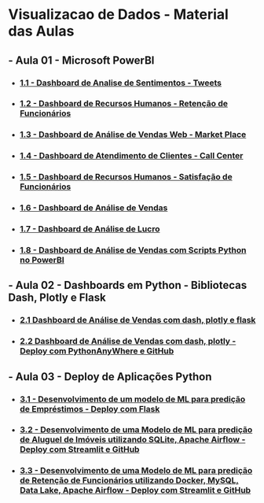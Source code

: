# Visualizacao de Dados - Material das Aulas

## - Aula 01 - Microsoft PowerBI

* ### [1.1 - Dashboard de Analise de Sentimentos - Tweets](https://drive.google.com/drive/folders/1mO5yjAaRIO6GouemB0ZfLfI5yNzRWaKB?usp=sharing)

* ### [1.2 - Dashboard de Recursos Humanos - Retenção de Funcionários](https://drive.google.com/drive/folders/1nIER0fun0j7eyCMkanPV5YOjV6ab9ZOv?usp=sharing)

* ### [1.3 - Dashboard de Análise de Vendas Web - Market Place](https://drive.google.com/drive/folders/1nu8kX1h5qrAm4zgJm8bM7c9Fi-r88TeS?usp=sharing)

* ### [1.4 - Dashboard de Atendimento de Clientes - Call Center]()

* ### [1.5 - Dashboard de Recursos Humanos - Satisfação de Funcionários]()

* ### [1.6 - Dashboard de Análise de Vendas]()

* ### [1.7 - Dashboard de Análise de Lucro]()

* ### [1.8 - Dashboard de Análise de Vendas com Scripts Python no PowerBI]()


## - Aula 02 - Dashboards em Python - Bibliotecas Dash, Plotly e Flask

* ### [2.1 Dashboard de Análise de Vendas com dash, plotly e flask]()

* ### [2.2 Dashboard de Análise de Vendas com dash, plotly - Deploy com PythonAnyWhere e GitHub]()


## - Aula 03 - Deploy de Aplicações Python

* ### [3.1 - Desenvolvimento de um modelo de ML para predição de Empréstimos - Deploy com Flask]()

* ### [3.2 - Desenvolvimento de uma Modelo de ML para predição de Aluguel de Imóveis utilizando SQLite, Apache Airflow - Deploy com Streamlit e GitHub]()

* ### [3.3 - Desenvolvimento de uma Modelo de ML para predição de Retenção de Funcionários utilizando Docker, MySQL, Data Lake, Apache Airflow - Deploy com Streamlit e GitHub]()
